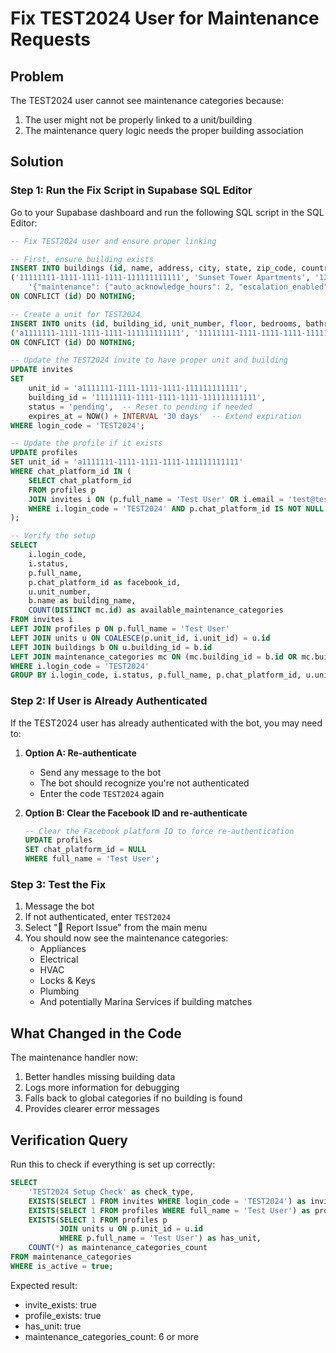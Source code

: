 # Fix TEST2024 User for Maintenance Requests

## Problem
The TEST2024 user cannot see maintenance categories because:
1. The user might not be properly linked to a unit/building
2. The maintenance query logic needs the proper building association

## Solution

### Step 1: Run the Fix Script in Supabase SQL Editor

Go to your Supabase dashboard and run the following SQL script in the SQL Editor:

```sql
-- Fix TEST2024 user and ensure proper linking

-- First, ensure building exists
INSERT INTO buildings (id, name, address, city, state, zip_code, country, phone, email, settings) VALUES
('11111111-1111-1111-1111-111111111111', 'Sunset Tower Apartments', '123 Sunset Boulevard', 'Los Angeles', 'CA', '90028', 'USA', '+1-310-555-0100', 'admin@sunsettower.com', 
    '{"maintenance": {"auto_acknowledge_hours": 2, "escalation_enabled": true}, "bookings": {"require_approval": false, "default_duration_hours": 2}}'::jsonb)
ON CONFLICT (id) DO NOTHING;

-- Create a unit for TEST2024
INSERT INTO units (id, building_id, unit_number, floor, bedrooms, bathrooms, square_feet, rent_amount, is_occupied) VALUES
('a1111111-1111-1111-1111-111111111111', '11111111-1111-1111-1111-111111111111', '101', 1, 1, 1, 750, 2500.00, true)
ON CONFLICT (id) DO NOTHING;

-- Update the TEST2024 invite to have proper unit and building
UPDATE invites 
SET 
    unit_id = 'a1111111-1111-1111-1111-111111111111',
    building_id = '11111111-1111-1111-1111-111111111111',
    status = 'pending',  -- Reset to pending if needed
    expires_at = NOW() + INTERVAL '30 days'  -- Extend expiration
WHERE login_code = 'TEST2024';

-- Update the profile if it exists
UPDATE profiles 
SET unit_id = 'a1111111-1111-1111-1111-111111111111'
WHERE chat_platform_id IN (
    SELECT chat_platform_id 
    FROM profiles p
    JOIN invites i ON (p.full_name = 'Test User' OR i.email = 'test@test.com')
    WHERE i.login_code = 'TEST2024' AND p.chat_platform_id IS NOT NULL
);

-- Verify the setup
SELECT 
    i.login_code,
    i.status,
    p.full_name,
    p.chat_platform_id as facebook_id,
    u.unit_number,
    b.name as building_name,
    COUNT(DISTINCT mc.id) as available_maintenance_categories
FROM invites i
LEFT JOIN profiles p ON p.full_name = 'Test User'
LEFT JOIN units u ON COALESCE(p.unit_id, i.unit_id) = u.id
LEFT JOIN buildings b ON u.building_id = b.id
LEFT JOIN maintenance_categories mc ON (mc.building_id = b.id OR mc.building_id IS NULL) AND mc.is_active = true
WHERE i.login_code = 'TEST2024'
GROUP BY i.login_code, i.status, p.full_name, p.chat_platform_id, u.unit_number, b.name;
```

### Step 2: If User is Already Authenticated

If the TEST2024 user has already authenticated with the bot, you may need to:

1. **Option A: Re-authenticate**
   - Send any message to the bot
   - The bot should recognize you're not authenticated
   - Enter the code `TEST2024` again

2. **Option B: Clear the Facebook ID and re-authenticate**
   ```sql
   -- Clear the Facebook platform ID to force re-authentication
   UPDATE profiles 
   SET chat_platform_id = NULL
   WHERE full_name = 'Test User';
   ```

### Step 3: Test the Fix

1. Message the bot
2. If not authenticated, enter `TEST2024`
3. Select "🔧 Report Issue" from the main menu
4. You should now see the maintenance categories:
   - Appliances
   - Electrical
   - HVAC
   - Locks & Keys
   - Plumbing
   - And potentially Marina Services if building matches

## What Changed in the Code

The maintenance handler now:
1. Better handles missing building data
2. Logs more information for debugging
3. Falls back to global categories if no building is found
4. Provides clearer error messages

## Verification Query

Run this to check if everything is set up correctly:

```sql
SELECT 
    'TEST2024 Setup Check' as check_type,
    EXISTS(SELECT 1 FROM invites WHERE login_code = 'TEST2024') as invite_exists,
    EXISTS(SELECT 1 FROM profiles WHERE full_name = 'Test User') as profile_exists,
    EXISTS(SELECT 1 FROM profiles p 
           JOIN units u ON p.unit_id = u.id 
           WHERE p.full_name = 'Test User') as has_unit,
    COUNT(*) as maintenance_categories_count
FROM maintenance_categories 
WHERE is_active = true;
```

Expected result:
- invite_exists: true
- profile_exists: true  
- has_unit: true
- maintenance_categories_count: 6 or more
